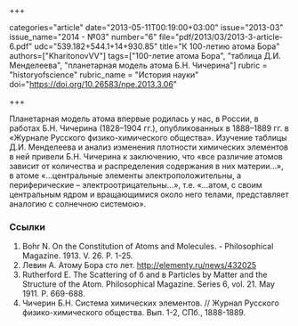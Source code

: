 +++

categories="article"
date="2013-05-11T00:19:00+03:00"
issue="2013-03"
issue_name="2014 - №03"
number="6"
file="pdf/2013/03/2013-3-article-6.pdf"
udc="539.182+544.1+14+930.85"
title="К 100-летию атома Бора"
authors=["KharitonovVV"]
tags=["100-летие атома Бора", "таблица Д.И. Менделеева", "планетарная модель атома Б.Н. Чичерина"]
rubric = "historyofscience"
rubric_name = "История науки"
doi="https://doi.org/10.26583/npe.2013.3.06"

+++

Планетарная модель атома впервые родилась у нас, в России, в работах Б.Н. Чичерина (1828–1904 гг.), опубликованных в 1888–1889 гг. в «Журнале Русского физико-химического общества». Изучение таблицы Д.И. Менделеева и анализ изменения плотности химических элементов в ней привели Б.Н. Чичерина к заключению, что «все различие атомов зависит от количества и распределения содержания в  них материи…», в атоме «…центральные элементы электроположительны, а периферические – электроотрицательны…», т.е. «…атом, с своим центральным ядром и вращающимися около него телами, представляет аналогию с солнечною системою».

### Ссылки

1. Bohr N. On the Constitution of Atoms and Molecules. - Philosophical Magazine. 1913. V. 26. P. 1-25.
2. Левин А. Атому Бора сто лет. http://elementy.ru/news/432025
3. Rutherford E. The Scattering of б and в Particles by Matter and the Structure of the Atom. Philosophical Magazine. Series 6, vol. 21. May 1911. Р. 669-688.
4. Чичерин Б.Н. Система химических элементов. // Журнал Русского физико-химического общества. Вып. 1-2, СПб., 1888-1889.
